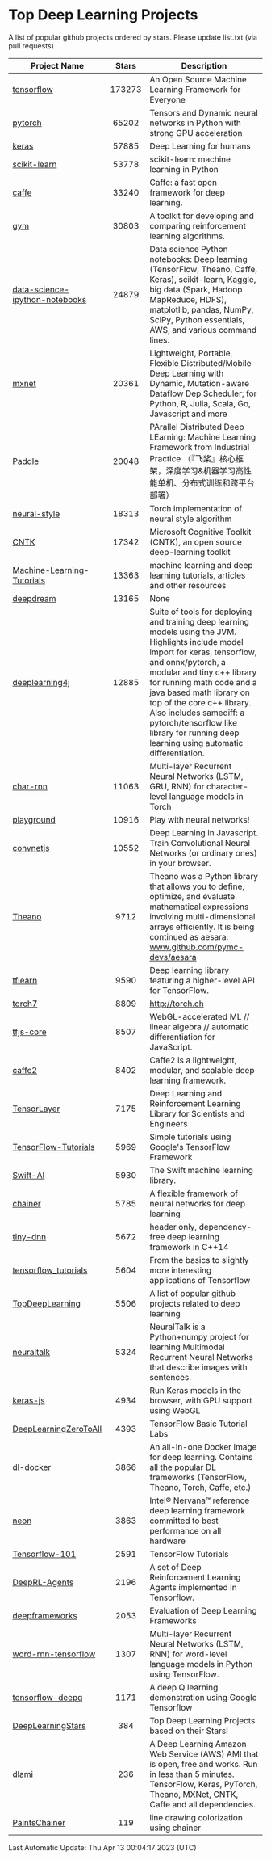 # Top Deep Learning Projects
A list of popular github projects ordered by stars.
Please update list.txt (via pull requests)

|Project Name| Stars | Description |
| ---------- |:-----:| ----------- |
| [tensorflow](https://github.com/tensorflow/tensorflow) | 173273 | An Open Source Machine Learning Framework for Everyone |
| [pytorch](https://github.com/pytorch/pytorch) | 65202 | Tensors and Dynamic neural networks in Python with strong GPU acceleration |
| [keras](https://github.com/keras-team/keras) | 57885 | Deep Learning for humans |
| [scikit-learn](https://github.com/scikit-learn/scikit-learn) | 53778 | scikit-learn: machine learning in Python |
| [caffe](https://github.com/BVLC/caffe) | 33240 | Caffe: a fast open framework for deep learning. |
| [gym](https://github.com/openai/gym) | 30803 | A toolkit for developing and comparing reinforcement learning algorithms. |
| [data-science-ipython-notebooks](https://github.com/donnemartin/data-science-ipython-notebooks) | 24879 | Data science Python notebooks: Deep learning (TensorFlow, Theano, Caffe, Keras), scikit-learn, Kaggle, big data (Spark, Hadoop MapReduce, HDFS), matplotlib, pandas, NumPy, SciPy, Python essentials, AWS, and various command lines. |
| [mxnet](https://github.com/apache/mxnet) | 20361 | Lightweight, Portable, Flexible Distributed/Mobile Deep Learning with Dynamic, Mutation-aware Dataflow Dep Scheduler; for Python, R, Julia, Scala, Go, Javascript and more |
| [Paddle](https://github.com/PaddlePaddle/Paddle) | 20048 | PArallel Distributed Deep LEarning: Machine Learning Framework from Industrial Practice （『飞桨』核心框架，深度学习&机器学习高性能单机、分布式训练和跨平台部署） |
| [neural-style](https://github.com/jcjohnson/neural-style) | 18313 | Torch implementation of neural style algorithm |
| [CNTK](https://github.com/microsoft/CNTK) | 17342 | Microsoft Cognitive Toolkit (CNTK), an open source deep-learning toolkit |
| [Machine-Learning-Tutorials](https://github.com/ujjwalkarn/Machine-Learning-Tutorials) | 13363 | machine learning and deep learning tutorials, articles and other resources  |
| [deepdream](https://github.com/google/deepdream) | 13165 | None |
| [deeplearning4j](https://github.com/deeplearning4j/deeplearning4j) | 12885 | Suite of tools for deploying and training deep learning models using the JVM. Highlights include model import for keras, tensorflow, and onnx/pytorch, a modular and tiny c++ library for running math code and a java based math library on top of the core c++ library. Also includes samediff: a pytorch/tensorflow like library for running deep learning using automatic differentiation. |
| [char-rnn](https://github.com/karpathy/char-rnn) | 11063 | Multi-layer Recurrent Neural Networks (LSTM, GRU, RNN) for character-level language models in Torch |
| [playground](https://github.com/tensorflow/playground) | 10916 | Play with neural networks! |
| [convnetjs](https://github.com/karpathy/convnetjs) | 10552 | Deep Learning in Javascript. Train Convolutional Neural Networks (or ordinary ones) in your browser. |
| [Theano](https://github.com/Theano/Theano) | 9712 | Theano was a Python library that allows you to define, optimize, and evaluate mathematical expressions involving multi-dimensional arrays efficiently. It is being continued as aesara: www.github.com/pymc-devs/aesara |
| [tflearn](https://github.com/tflearn/tflearn) | 9590 | Deep learning library featuring a higher-level API for TensorFlow. |
| [torch7](https://github.com/torch/torch7) | 8809 | http://torch.ch |
| [tfjs-core](https://github.com/tensorflow/tfjs-core) | 8507 | WebGL-accelerated ML // linear algebra // automatic differentiation for JavaScript. |
| [caffe2](https://github.com/facebookarchive/caffe2) | 8402 | Caffe2 is a lightweight, modular, and scalable deep learning framework. |
| [TensorLayer](https://github.com/tensorlayer/TensorLayer) | 7175 | Deep Learning and Reinforcement Learning Library for Scientists and Engineers  |
| [TensorFlow-Tutorials](https://github.com/nlintz/TensorFlow-Tutorials) | 5969 | Simple tutorials using Google's TensorFlow Framework |
| [Swift-AI](https://github.com/Swift-AI/Swift-AI) | 5930 | The Swift machine learning library. |
| [chainer](https://github.com/chainer/chainer) | 5785 | A flexible framework of neural networks for deep learning |
| [tiny-dnn](https://github.com/tiny-dnn/tiny-dnn) | 5672 | header only, dependency-free deep learning framework in C++14 |
| [tensorflow_tutorials](https://github.com/pkmital/tensorflow_tutorials) | 5604 | From the basics to slightly more interesting applications of Tensorflow |
| [TopDeepLearning](https://github.com/aymericdamien/TopDeepLearning) | 5506 | A list of popular github projects related to deep learning |
| [neuraltalk](https://github.com/karpathy/neuraltalk) | 5324 | NeuralTalk is a Python+numpy project for learning Multimodal Recurrent Neural Networks that describe images with sentences. |
| [keras-js](https://github.com/transcranial/keras-js) | 4934 | Run Keras models in the browser, with GPU support using WebGL |
| [DeepLearningZeroToAll](https://github.com/hunkim/DeepLearningZeroToAll) | 4393 | TensorFlow Basic Tutorial Labs |
| [dl-docker](https://github.com/floydhub/dl-docker) | 3866 | An all-in-one Docker image for deep learning. Contains all the popular DL frameworks (TensorFlow, Theano, Torch, Caffe, etc.) |
| [neon](https://github.com/NervanaSystems/neon) | 3863 | Intel® Nervana™ reference deep learning framework committed to best performance on all hardware |
| [Tensorflow-101](https://github.com/sjchoi86/Tensorflow-101) | 2591 | TensorFlow Tutorials |
| [DeepRL-Agents](https://github.com/awjuliani/DeepRL-Agents) | 2196 | A set of Deep Reinforcement Learning Agents implemented in Tensorflow. |
| [deepframeworks](https://github.com/zer0n/deepframeworks) | 2053 | Evaluation of Deep Learning Frameworks |
| [word-rnn-tensorflow](https://github.com/hunkim/word-rnn-tensorflow) | 1307 | Multi-layer Recurrent Neural Networks (LSTM, RNN) for word-level language models in Python using TensorFlow. |
| [tensorflow-deepq](https://github.com/siemanko/tensorflow-deepq) | 1171 | A deep Q learning demonstration using Google Tensorflow |
| [DeepLearningStars](https://github.com/hunkim/DeepLearningStars) | 384 | Top Deep Learning Projects based on their Stars! |
| [dlami](https://github.com/ritchieng/dlami) | 236 | A Deep Learning Amazon Web Service (AWS) AMI that is open, free and works. Run in less than 5 minutes. TensorFlow, Keras, PyTorch, Theano, MXNet, CNTK, Caffe and all dependencies. |
| [PaintsChainer](https://github.com/taizan/PaintsChainer) | 119 | line drawing colorization using chainer |

Last Automatic Update: Thu Apr 13 00:04:17 2023 (UTC)
